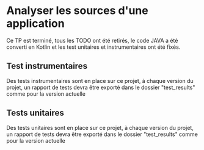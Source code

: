 # Analyser les sources d'une application
Ce TP est terminé, tous les TODO ont été retirés, le code JAVA a été converti en Kotlin et les test unitaires et instrumentaires ont été fixés.

## Test instrumentaires
Des tests instrumentaires sont en place sur ce projet, à chaque version du projet, un rapport de tests devra être exporté dans le dossier "test_results" comme pour la version actuelle

## Tests unitaires
Des tests unitaires sont en place sur ce projet, à chaque version du projet, un rapport de tests devra être exporté dans le dossier "test_results" comme pour la version actuelle

